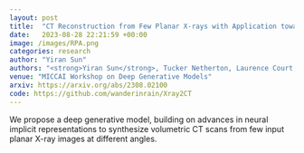 ```yaml
---
layout: post
title:  "CT Reconstruction from Few Planar X-rays with Application towards Low-resource Radiotherapy"
date:   2023-08-28 22:21:59 +00:00
image: /images/RPA.png
categories: research
author: "Yiran Sun"
authors: "<strong>Yiran Sun</strong>, Tucker Netherton, Laurence Court, Ashok Veeraraghavan, Guha Balakrishnan"
venue: "MICCAI Workshop on Deep Generative Models"
arxiv: https://arxiv.org/abs/2308.02100
code: https://github.com/wanderinrain/Xray2CT
---
```

We propose a deep generative model, building on advances in neural implicit representations to synthesize volumetric CT scans from few input planar X-ray images at different angles. 
